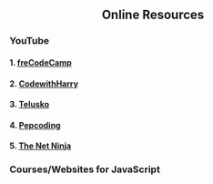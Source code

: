 <h2 align="center">Online Resources</h2>
<h3>YouTube</h3>
<h4> 1. <a href="https://www.youtube.com/watch?v=PkZNo7MFNFg"> freCodeCamp</a></h4>
<h4> 2. <a href="https://www.youtube.com/watch?v=cvvwkgp4HBg&list=PLu0W_9lII9ajyk081To1Cbt2eI5913SsL"> CodewithHarry</a></h4>
<h4> 3. <a href="https://www.youtube.com/watch?v=uDwSnnhl1Ng&list=PLsyeobzWxl7qtP8Lo9TReqUMkiOp446cV"> Telusko</a></h4>
<h4> 4. <a href="https://www.youtube.com/watch?v=mrEcfu-ByDw&list=PL-Jc9J83PIiGT2wmeqRM6ZcjdsqlFvDMz"> Pepcoding</a></h4>
<h4> 5. <a href="https://www.youtube.com/watch?v=qoSksQ4s_hg&list=PL4cUxeGkcC9i9Ae2D9Ee1RvylH38dKuET"> The Net Ninja</a></h4>
<h3>Courses/Websites for JavaScript</h3>
